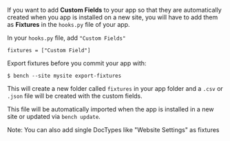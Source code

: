 If you want to add **Custom Fields** to your app so that they are automatically created when you app is installed on a new site, you will have to add them as **Fixtures** in the `hooks.py` file of your app.

In your `hooks.py` file, add `"Custom Fields"`

	fixtures = ["Custom Field"]

Export fixtures before you commit your app with:

	$ bench --site mysite export-fixtures

This will create a new folder called `fixtures` in your app folder and a `.csv` or `.json` file will be created with the custom fields.

This file will be automatically imported when the app is installed in a new site or updated via `bench update`.

Note: You can also add single DocTypes like "Website Settings" as fixtures


<!-- markdown -->